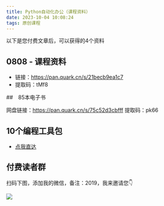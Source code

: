 ```yaml
---
title: Python自动化办公（课程资料）
date: 2023-10-04 10:08:24
tags: 原创课程
---
```


以下是您付费文章后，可以获得的4个资料

## 0808 - 课程资料

- 链接：https://pan.quark.cn/s/21becb9ea1c7
- 提取码：tMf8

##　85本电子书

网盘链接：https://pan.quark.cn/s/75c52d3cbfff
提取码：pk66

## 10个编程工具包

- [点我直达](http://www.python4office.cn/code-soft-download/)

## 付费读者群

扫码下图，添加我的微信，备注：2019，我来邀请您👇


![](https://www.python-office.com/assets/img/qr-code.842c35b6.jpg)